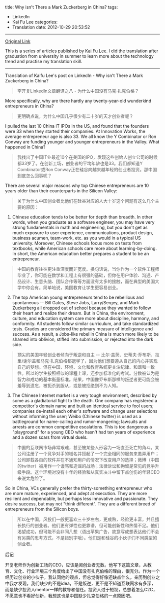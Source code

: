 title: Why isn't There a Mark Zuckerberg in China?
tags:
  - LinkedIn
  - Kai Fu Lee
categories:
  - Translation
date: 2012-10-29 20:53:52
---
[Original Link](https://www.linkedin.com/today/post/article/20121016140933-416648-why-isn-t-there-a-mark-zuckerberg-in-china)

This is a series of articles published by [Kai Fu Lee](https://www.linkedin.com/profile/view?id=416648&authType=name&authToken=GZNe&ref=CONTENT&goback=%2Empd2_*1_*1_*1_*1_*1_*1_20121002150727*5416648*5the*5chinese*5user*5is*5more*5like*5you*5than*5you*5think&trk=mp-ph-pn). I did the translation after graduation from university in summer to learn more about the technology trend and practise my translation skill.

---
Translation of Kaifu Lee's post on LinkedIn - Why isn't There a Mark Zuckerberg in China?
>李开复LinkedIn文章翻译之八 - 为什么中国没有马克·扎克伯格？

More specifically, why are there hardly any twenty-year-old wunderkind entrepreneurs in China?
>更明确点说，为什么中国几乎很少有二十岁的天才创业者呢？

I pulled the last 10 China IT IPOs in the US, and found that the founders were 33 when they started their companies. At Innovation Works, the average entrepreneur age is also 33. We all know the Y Combinator or Ron Conway are funding younger and younger entrepreneurs in the Valley. What happened in China?
>我找出了中国IT业最近10个在美国的IPO，发现这些创始人创立公司的时候都33岁了。在创新工场，创业者的平均年龄也是33。我们都知道Y Combinator或Ron Conway正在硅谷向越来越年轻的创业者投资。那中国到底怎么回事呢？

There are several major reasons why top Chinese entrepreneurs are 10 years older than their counterparts in the Silicon Valley:
>关于为什么中国创业者比他们在硅谷对应的人大十岁这个问题有这么几个主要的原因：

1. Chinese education tends to be better for depth than breadth. In other words, when you graduate as a software engineer, you may have very strong fundamentals in math and engineering, but you don't get as much exposure to user experience, communications, product design, business acumen, team-work, etc. as you would in a typical US university. Moreover, Chinese schools focus more on tests from textbooks, while American schools care more about learning-by-doing. In short, the American education better prepares a student to be an entrepreneur.
>中国的教育往往更注重深度而非宽度。换句话说，当你作为一个软件工程师毕业了，你可能在数学和工程上有很强的基础，但你在用户体验、沟通、产品设计、生意头脑、团队合作等等方面没有太多的接触，而在典型的美国大学中你会有。简单地说，美国教育让学生更容易创业。
2. The top American young entrepreneurs tend to be rebellious and spontaneous -- Bill Gates, Steve Jobs, Larry/Sergey, and Mark Zuckerberg all dropped out of school because they wanted to follow their heart and realize their dream. But in China, the environment, culture, and education system care more about discipline, harmony, and conformity. All students follow similar curriculum, and take standardized tests. Grades are considered the primary measure of intelligence and success. As a result, a Jobs-like rebel in China is much more likely to be shamed into oblivion, stifled into submission, or rejected into the dark side.
>顶尖的美国年轻创业者倾向于叛逆和自主 -- 比尔·盖茨、史蒂夫·乔布斯，拉里/谢尔盖和马克·扎克伯格都退学了，因为他们想要遵从自己的内心并实现自己的梦想。但在中国，环境、文化和教育系统更关注纪律、和谐和一致性。所以的学生按照相似的课程上课，还参加标准化的考试。分数被认为是智力和成功的基本衡量标准。结果，中国像乔布斯那样的叛逆者更可能会被羞辱到遗忘，被扼杀到服从，或是被拒绝到不为人知。
3. The Chinese Internet market is a very tough environment, described by some as a gladiatorial fight to the death. One company has registered a competitor's domain name and built an identical service to fool users; companies de-install each other's software and change user selections without informing the user; Weibo (Chinese twitter) is used as a battleground for name-calling and rumor-mongering; lawsuits and arrests are common competitive escalations. This is too dangerous a "playground" for a young CEO who hasn't had ten years of experience and a dozen scars from virtual duels.
>中国的互联网市场非常艰难，甚至被某些人形容为一场直至死亡的角斗。某公司注册了一个竞争对手的域名并搭起了一个完全相同的服务来愚弄用户；公司卸载各自的软件并在不通知用户的情况下改变用户的选择；微博（中国的twitter）被用作一个谩骂和造谣的战场；法律诉讼和拘留是常见的竞争升级手段。这个环境对没有十年的经验和从真实决斗中留下点创伤的年轻CEO来说太危险了。

So in China, VCs generally prefer the thirty-something entrepreneur who are more mature, experienced, and adept at execution. They are more resilient and dependable, but perhaps less innovative and passionate. They desire success, but may not "think different". They are a different breed of entrepreneurs from the Silicon boys.
>所以在中国，风投们一般更喜欢三十岁左右，更成熟，经验更丰富，并且擅长执行的创业者。他们更有弹性也更靠谱，但可能创新性和热情不足。他们渴望成功，但可能不会非同凡想（语出苹果广告，故意写成想表达他们不会有另类的思考方式，不是错别字哦）。他们是和硅谷的小伙子们不同类型的创业者。

后记

开复老师作为创新工场的CEO，应该是阅创业者无数。他写下这篇文章，从教育、文化、行业环境三个角度给出了中国没有扎克伯格的理由，很充分。作为一个经历过创业的小伙子，我认同他的观点，但总觉得好像还缺点什么。亲历到创业之中我才发现，我们缺少的不是idea，不是叛逆，更不是不知道互联网水有多深，而是缺少投资人mentor一样的教导和信任。投资人过于短视，总想着怎么C2C，不愿意也不看好创新，我想这也是中国缺少扎克伯格的一点原因吧。

